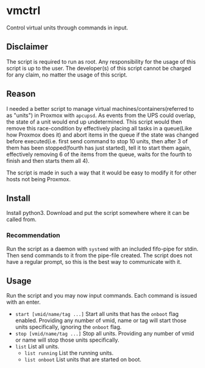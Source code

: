 # vmctrl
Control virtual units through commands in input.

## Disclaimer
The script is required to run as root. Any responsibility for the usage of this script is up to the user. The developer(s) of this script cannot be charged for any claim, no matter the usage of this script.

## Reason
I needed a better script to manage virtual machines/containers(referred to as "units") in Proxmox with `apcupsd`. As events from the UPS could overlap, the state of a unit would end up undetermined. This script would then remove this race-condition by effectively placing all tasks in a queue(Like how Proxmox does it) and abort items in the queue if the state was changed before executed(i.e. first send command to stop 10 units, then after 3 of them has been stopped(fourth has just started), tell it to start them again, effectively removing 6 of the items from the queue, waits for the fourth to finish and then starts them all 4).

The script is made in such a way that it would be easy to modify it for other hosts not being Proxmox.

## Install
Install python3. Download and put the script somewhere where it can be called from.

### Recommendation
Run the script as a daemon with `systemd` with an included fifo-pipe for stdin. Then send commands to it from the pipe-file created. The script does not have a regular prompt, so this is the best way to communicate with it.

## Usage
Run the script and you may now input commands. Each command is issued with an enter.
- `start [vmid/name/tag ...]` Start all units that has the `onboot` flag enabled. Providing any number of vmid, name or tag will start those units specifically, ignoring the `onboot` flag.
- `stop [vmid/name/tag ...]` Stop all units. Providing any number of vmid or name will stop those units specifically.
- `list` List all units.
  - `list running` List the running units.
  - `list onboot` List units that are started on boot.

